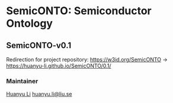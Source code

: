 # SemicONTO: Semiconductor Ontology

## SemicONTO-v0.1

Redirection for project repository: https://w3id.org/SemicONTO -> https://huanyu-li.github.io/SemicONTO/0.1/

### Maintainer
[Huanyu Li](http://huanyuli.se) huanyu.li@liu.se
